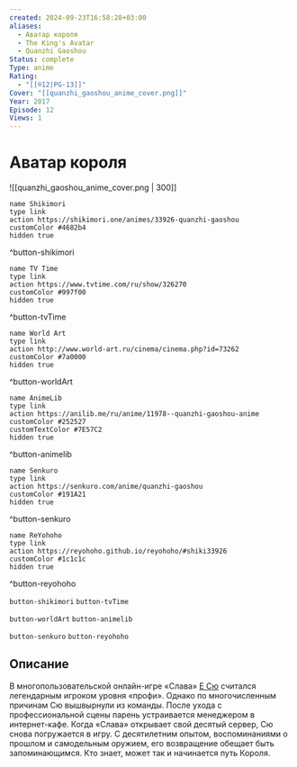 ```yaml
---
created: 2024-09-23T16:58:28+03:00
aliases:
  - Аватар короля
  - The King's Avatar
  - Quanzhi Gaoshou
Status: complete
Type: anime
Rating:
  - "[[®️12|PG-13]]"
Cover: "[[quanzhi_gaoshou_anime_cover.png]]"
Year: 2017
Episode: 12
Views: 1
---
```


# Аватар короля

![[quanzhi_gaoshou_anime_cover.png | 300]]

```button
name Shikimori
type link
action https://shikimori.one/animes/33926-quanzhi-gaoshou
customColor #4682b4
hidden true
```
^button-shikimori

```button
name TV Time
type link
action https://www.tvtime.com/ru/show/326270
customColor #997f00
hidden true
```
^button-tvTime

```button
name World Art
type link
action http://www.world-art.ru/cinema/cinema.php?id=73262
customColor #7a0000
hidden true
```
^button-worldArt

```button
name AnimeLib
type link
action https://anilib.me/ru/anime/11978--quanzhi-gaoshou-anime
customColor #252527
customTextColor #7E57C2
hidden true
```
^button-animelib

```button
name Senkuro
type link
action https://senkuro.com/anime/quanzhi-gaoshou
customColor #191A21
hidden true
```
^button-senkuro

```button
name ReYohoho
type link
action https://reyohoho.github.io/reyohoho/#shiki33926
customColor #1c1c1c
hidden true
```
^button-reyohoho

`button-shikimori` `button-tvTime`

`button-worldArt` `button-animelib`

`button-senkuro` `button-reyohoho`

## Описание

В многопользовательской онлайн-игре «Слава» [Е Сю](https://shikimori.one/characters/149965-xiu-ye) считался легендарным игроком уровня «профи». Однако по многочисленным причинам Сю вышвырнули из команды. После ухода с профессиональной сцены парень устраивается менеджером в интернет-кафе. Когда «Слава» открывает свой десятый сервер, Сю снова погружается в игру. С десятилетним опытом, воспоминаниями о прошлом и самодельным оружием, его возвращение обещает быть запоминающимся. Кто знает, может так и начинается путь Короля.
